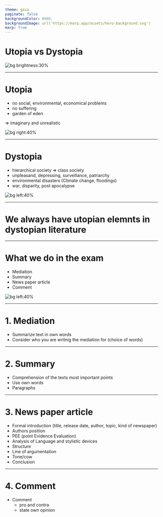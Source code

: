 ```yaml
---
theme: gaia
paginate: false
backgroundColor: #000,
backgroundImage: url('https://marp.app/assets/hero-background.svg')
marp: true
---
```


<!-- _class: lead -->
<!-- color: #FFF -->
# Utopia vs Dystopia

![bg brightness:30%](https://veronicasicoe.files.wordpress.com/2013/04/67c7e-utopiadystopia_smaller.jpg)

---

<!-- color: -->
# Utopia
- no social, environmental, economical problems
- no suffering
- garden of eden

=> imaginary and unrealistic

![bg right:40%](https://blog.bundjugend.de/wp-content/uploads/2020/08/utopia-2048-berlin-friedrichsstrasse-by-aerroscape.jpg)

---

# Dystopia
- hierarchical society => class society
- unpleasand, depressing, surveillance, patriarchy
- environmental disasters (Climate change, floodings)
- war, disparity, post apocalypse

![bg left:40%](https://cdn.domestika.org/c_limit,dpr_auto,f_auto,q_auto,w_820/v1542263145/content-items/002/608/705/distopia-montaje-original.gif?1542263145)

---

<!-- _class: lead -->
# We always have utopian elemnts in dystopian literature

---

# What we do in the exam

- Mediation
- Summary
- News paper article
- Comment

![bg left:40%](https://www.eaie.org/.imaging/mte/eaie-theme/width-820-not-expanding/dam/images/blog-images/2014/2014-06-20.jpg/jcr:content/2014-06-20.jpg)

---

# 1. Mediation
- Summarize text in own words
- Consider who you are writnig the mediation for (choice of words)

---

# 2. Summary
- Comprehension of the texts most important points
- Use own words
- Paragraphs

---

# 3. News paper article
- Formal introduction (title, release date, author, topic, kind of newspaper)
- Authors position
- PEE (point Evidence Evaluation)
- Analysis of Language and stylistic devices
- Structure
- Line of argumentation
- Tone/cow
- Conclusion

---

# 4. Comment
- Comment 
    - pro and contra
    - state own opinion
